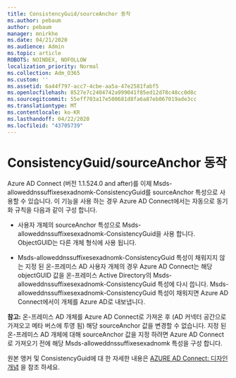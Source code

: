 ```yaml
---
title: ConsistencyGuid/sourceAnchor 동작
ms.author: pebaum
author: pebaum
manager: mnirkhe
ms.date: 04/21/2020
ms.audience: Admin
ms.topic: article
ROBOTS: NOINDEX, NOFOLLOW
localization_priority: Normal
ms.collection: Adm_O365
ms.custom: ''
ms.assetid: 6a44f797-acc7-4cbe-aa5a-47e2581fabf5
ms.openlocfilehash: 8527e7c2404742a999041f85ed12d78c48cc0d8c
ms.sourcegitcommit: 55eff703a17e500681d8fa6a87eb067019ade3cc
ms.translationtype: MT
ms.contentlocale: ko-KR
ms.lasthandoff: 04/22/2020
ms.locfileid: "43705739"
---
```

# <a name="consistencyguid--sourceanchor-behavior"></a>ConsistencyGuid/sourceAnchor 동작

Azure AD Connect (버전 1.1.524.0 and after)를 이제 Msds-alloweddnssuffixesexadnomk-ConsistencyGuid를 sourceAnchor 특성으로 사용할 수 있습니다. 이 기능을 사용 하는 경우 Azure AD Connect에서는 자동으로 동기화 규칙을 다음과 같이 구성 합니다.
  
- 사용자 개체의 sourceAnchor 특성으로 Msds-alloweddnssuffixesexadnomk-ConsistencyGuid을 사용 합니다. ObjectGUID는 다른 개체 형식에 사용 됩니다.
    
- Msds-alloweddnssuffixesexadnomk-ConsistencyGuid 특성이 채워지지 않는 지정 된 온-프레미스 AD 사용자 개체의 경우 Azure AD Connect는 해당 objectGUID 값을 온-프레미스 Active Directory의 Msds-alloweddnssuffixesexadnomk-ConsistencyGuid 특성에 다시 씁니다. Msds-alloweddnssuffixesexadnomk-ConsistencyGuid 특성이 채워지면 Azure AD Connect에서이 개체를 Azure AD로 내보냅니다.
    
 **참고:** 온-프레미스 AD 개체를 Azure AD Connect로 가져온 후 (AD 커넥터 공간으로 가져오고 메타 버스에 투영 됨) 해당 sourceAnchor 값을 변경할 수 없습니다. 지정 된 온-프레미스 AD 개체에 대해 sourceAnchor 값을 지정 하려면 Azure AD Connect로 가져오기 전에 해당 Msds-alloweddnssuffixesexadnomk 특성을 구성 합니다. 
  
원본 앵커 및 ConsistencyGuid에 대 한 자세한 내용은 [AZURE AD Connect: 디자인 개념](https://docs.microsoft.com/azure/active-directory/connect/active-directory-aadconnect-design-concepts) 을 참조 하세요.
  

